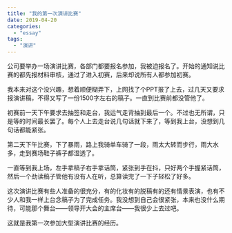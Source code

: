 ```yaml
---
title: "我的第一次演讲比赛"
date: 2019-04-20
categories: 
  - "essay"
tags: 
  - "演讲"
---
```


公司要举办一场演讲比赛，各部门都要报名参加，我被迫报名了。开始的通知说比赛的都先报材料审核，通过了进入初赛，后来却说所有人都参加初赛。

我本来对这个没兴趣，想着顺便糊弄下，上网找了个PPT报了上去，过几天又要求报演讲稿，不得又写了一份1500字左右的稿子。一直到比赛前都没管他了。

初赛前一天下午要求去抽签和走台，我运气走背抽到最后一个。不过也无所谓，只是等的时间最长罢了。每个人上去走台说几句话就下来了，等到我上台，没想到几句话都能紧张。

第二天下午比赛，下了暴雨，路上我骑单车骑了一段，雨太大转而步行，雨大水多，走到赛场鞋子裤子都湿透了。

一直等到我上场，左手拿稿子右手拿话筒，紧张到手在抖，只好两个手握紧话筒，然后一个劲读稿子管他有没有人在听，总算读完了一下子轻松了好多。

这次演讲比赛有些人准备的很充分，有的化妆有的脱稿有的还有情景表演，也有不少人和我一样上台念稿子为了完成任务。我没想到自己会很紧张，本来也没什么期待，可能那个舞台——领导开大会的主席台——我很少上去过吧。

这就是我第一次参加大型演讲比赛的经历。
